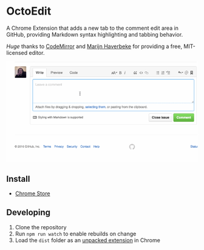 # OctoEdit

A Chrome Extension that adds a new tab to the comment edit area in GitHub, providing Markdown syntax highlighting and tabbing behavior.

_Huge_ thanks to [CodeMirror](https://codemirror.net/) and [Marijn Haverbeke](https://github.com/marijnh) for providing a free, MIT-licensed editor.

![demo](example.gif)

## Install

- [Chrome Store](https://chrome.google.com/webstore/detail/octoedit/ecnglinljpjkbgmdpeiglonddahpbkeb)

## Developing

1. Clone the repository
2. Run `npm run watch` to enable rebuilds on change
3. Load the `dist` folder as an [unpacked extension](https://developer.chrome.com/extensions/getstarted#unpacked) in Chrome
